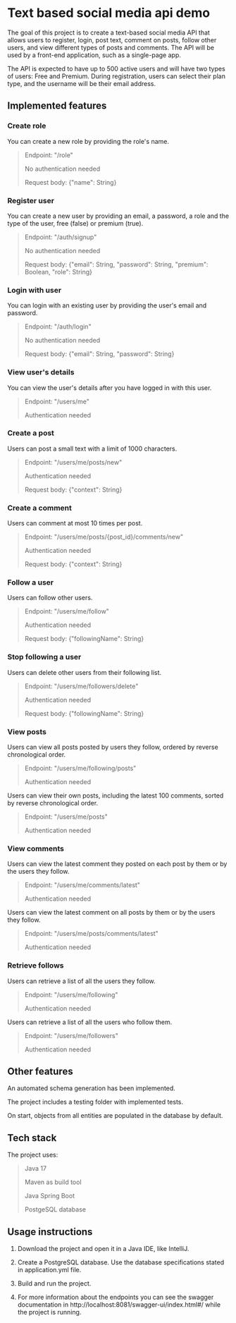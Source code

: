 # **Text based social media api demo**

The goal of this project is to create a text-based social media API that allows
users to register, login, post text, comment on posts, follow other users, and view different
types of posts and comments. The API will be used by a front-end application, such as a
single-page app.

The API is expected to have up to 500 active users and will have two types of users: Free and
Premium. During registration, users can select their plan type, and the username will be
their email address.


## **Implemented features**

### Create role
You can create a new role by providing the role's name.
> Endpoint: "/role"
> 
> No authentication needed
> 
> Request body: {"name": String}


### Register user
You can create a new user by providing an email, a password, a role and the type of the user, free (false) or premium (true).
> Endpoint: "/auth/signup"
> 
> No authentication needed
> 
> Request body: {"email": String, "password": String,  "premium": Boolean, "role": String}


### Login with user
You can login with an existing user by providing the user's email and password.
> Endpoint: "/auth/login"
> 
> No authentication needed
> 
> Request body: {"email": String, "password": String}


### View user's details
You can view the user's details after you have logged in with this user.
> Endpoint: "/users/me"
> 
> Authentication needed


### Create a post
Users can post a small text with a limit of 1000 characters.
> Endpoint: "/users/me/posts/new"
> 
> Authentication needed
> 
> Request body: {"context": String}



### Create a comment
Users can comment at most 10 times per post.
> Endpoint: "/users/me/posts/{post_id}/comments/new"
> 
> Authentication needed
> 
> Request body: {"context": String}


### Follow a user
Users can follow other users.
> Endpoint: "/users/me/follow"
> 
> Authentication needed
> 
> Request body: {"followingName": String}


### Stop following a user
Users can delete other users from their following list.
> Endpoint: "/users/me/followers/delete"
> 
> Authentication needed
> 
> Request body: {"followingName": String}


### View posts
Users can view all posts posted by users they follow, ordered by reverse chronological order.
> Endpoint: "/users/me/following/posts"
> 
> Authentication needed


Users can view their own posts, including the latest 100 comments, sorted by reverse chronological order.
> Endpoint: "/users/me/posts"
> 
> Authentication needed


### View comments
Users can view the latest comment they posted on each post by them or by the users they follow.
> Endpoint: "/users/me/comments/latest"
> 
> Authentication needed


Users can view the latest comment on all posts by them or by the users they follow.
> Endpoint: "/users/me/posts/comments/latest"
> 
> Authentication needed

### Retrieve follows
Users can retrieve a list of all the users they follow.
> Endpoint: "/users/me/following"
> 
> Authentication needed


Users can retrieve a list of all the users who follow them.
> Endpoint: "/users/me/followers"
> 
> Authentication needed


## Other features

An automated schema generation has been implemented.

The project includes a testing folder with implemented tests.

On start, objects from all entities are populated in the database by default.

## Tech stack

The project uses:
> Java 17
> 
> Maven as build tool
> 
> Java Spring Boot
> 
> PostgeSQL database


## Usage instructions

1) Download the project and open it in a Java IDE, like IntelliJ. 

2) Create a PostgreSQL database. Use the database specifications stated in application.yml file.

3) Build and run the project.

4) For more information about the endpoints you can see the swagger documentation in http://localhost:8081/swagger-ui/index.html#/ while the project is running. 




